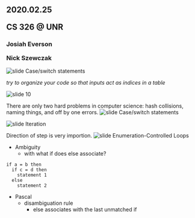 ## 2020.02.25 <p> CS 326 @ UNR
### Josiah Everson <p> Nick Szewczak

![slide Case/switch statements](slides/lecture13/Slide8.JPG)<p>
*try to organize your code so that inputs act as indices in a table*<p>
![slide 10](slides/lecture13/Slide9.JPG)<p>

There are only two hard problems in computer science: hash collisions, naming things, and off by one errors.
![slide Case/switch statements](slides/lecture13/Slide11.JPG)<p>
![slide Iteration](slides/lecture13/Slide12.JPG)<p>
Direction of step is very importion.
![slide Enumeration-Controlled Loops](slides/lecture13/Slide12.JPG)<p>


- Ambiguity
  - with what if does else associate?
```
if a = b then
  if c = d then
    statement 1
  else
    statement 2
```
- Pascal
  - disambiguation rule
    - else associates with the last unmatched if
